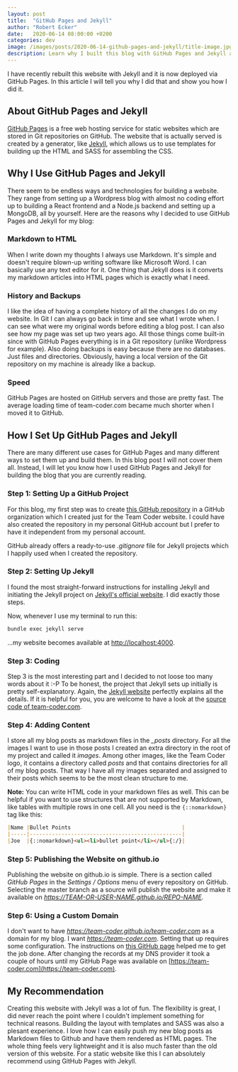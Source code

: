 ```yaml
---
layout: post
title:  "GitHub Pages and Jekyll"
author: "Robert Ecker"
date:   2020-06-14 08:00:00 +0200
categories: dev
image: /images/posts/2020-06-14-github-pages-and-jekyll/title-image.jpg
description: Learn why I built this blog with GitHub Pages and Jekyll and how I did it!
---
```


I have recently rebuilt this website with Jekyll and it is now deployed via GitHub Pages. In this article I will tell you why I did that and show you how I did it.

## About GitHub Pages and Jekyll
[GitHub Pages](https://pages.github.com) is a free web hosting service for static websites which are stored in Git repositories on GitHub. The website that is actually served is created by a generator, like [Jekyll](https://jekyllrb.com), which allows us to use templates for building up the HTML and SASS for assembling the CSS.


## Why I Use GitHub Pages and Jekyll
There seem to be endless ways and technologies for building a website. They range from setting up a Wordpress blog with almost no coding effort up to building a React frontend and a Node.js backend and setting up a MongoDB, all by yourself. Here are the reasons why I decided to use GitHub Pages and Jekyll for my blog:

### Markdown to HTML
When I write down my thoughts I always use Markdown. It's simple and doesn't require blown-up writing software like Microsoft Word. I can basically use any text editor for it. One thing that Jekyll does is it converts my markdown articles into HTML pages which is exactly what I need.

### History and Backups
I like the idea of having a complete history of all the changes I do on my website. In Git I can always go back in time and see what I wrote when. I can see what were my original words before editing a blog post. I can also see how my page was set up two years ago. All those things come built-in since with GitHub Pages everything is in a Git repository (unlike Wordpress for example). Also doing backups is easy because there are no databases. Just files and directories. Obviously, having a local version of the Git repository on my machine is already like a backup.

### Speed
GitHub Pages are hosted on GitHub servers and those are pretty fast. The average loading time of team-coder.com became much shorter when I moved it to GitHub.


## How I Set Up GitHub Pages and Jekyll

There are many different use cases for GitHub Pages and many different ways to set them up and build them. In this blog post I will not cover them all. Instead, I will let you know how I used GitHub Pages and Jekyll for building the blog that you are currently reading.

### Step 1: Setting Up a GitHub Project
For this blog, my first step was to create [this GitHub repository](https://github.com/team-coder/team-coder.com) in a GitHub organization which I created just for the Team Coder website. I could have also created the repository in my personal GitHub account but I prefer to have it independent from my personal account.

GitHub already offers a ready-to-use *.gitignore* file for Jekyll projects which I happily used when I created the repository.

### Step 2: Setting Up Jekyll
I found the most straight-forward instructions for installing Jekyll and initiating the Jekyll project on [Jekyll's official website](https://jekyllrb.com/docs/). I did exactly those steps.

Now, whenever I use my terminal to run this:

```bash
bundle exec jekyll serve
```

...my website becomes available at [http://localhost:4000](http://localhost:4000).

### Step 3: Coding
Step 3 is the most interesting part and I decided to not loose too many words about it :-P
To be honest, the project that Jekyll sets up initially is pretty self-explanatory. Again, the [Jekyll website](https://jekyllrb.com/docs/) perfectly explains all the details. If it is helpful for you, you are welcome to have a look at the [source code of team-coder.com](https://github.com/team-coder/team-coder.com).

### Step 4: Adding Content
I store all my blog posts as markdown files in the *_posts* directory. For all the images I want to use in those posts I created an extra directory in the root of my project and called it *images*. Among other images, like the Team Coder logo, it contains a directory called *posts* and that contains directories for all of my blog posts. That way I have all my images separated and assigned to their posts which seems to be the most clean structure to me.

**Note:** You can write HTML code in your markdown files as well. This can be helpful if you want to use structures that are not supported by Markdown, like tables with multiple rows in one cell. All you need is the `{::nomarkdown}` tag like this:

```markdown
|Name |Bullet Points                                   |
|-----|------------------------------------------------|
|Joe  |{::nomarkdown}<ul><li>bullet point</li></ul>{:/}|
```

### Step 5: Publishing the Website on github.io
Publishing the website on github.io is simple. There is a section called *GitHub Pages* in the *Settings / Options* menu of every repository on GitHub. Selecting the master branch as a source will publish the website and make it available on *https://TEAM-OR-USER-NAME.github.io/REPO-NAME*.

### Step 6: Using a Custom Domain
I don't want to have *https://team-coder.github.io/team-coder.com* as a domain for my blog. I want *https://team-coder.com*. Setting that up requires some configuration. The instructions on [this GitHub page](https://help.github.com/en/github/working-with-github-pages/managing-a-custom-domain-for-your-github-pages-site) helped me to get the job done. After changing the records at my DNS provider it took a couple of hours until my GitHub Page was available on [https://team-coder.com](https://team-coder.com).


## My Recommendation
Creating this website with Jekyll was a lot of fun. The flexibility is great, I did never reach the point where I couldn't implement something for technical reasons. Building the layout with templates and SASS was also a plesant experience. I love how I can easily push my new blog posts as Markdown files to Github and have them rendered as HTML pages. The whole thing feels very lightweight and it is also much faster than the old version of this website. For a static website like this I can absolutely recommend using GitHub Pages with Jekyll.
